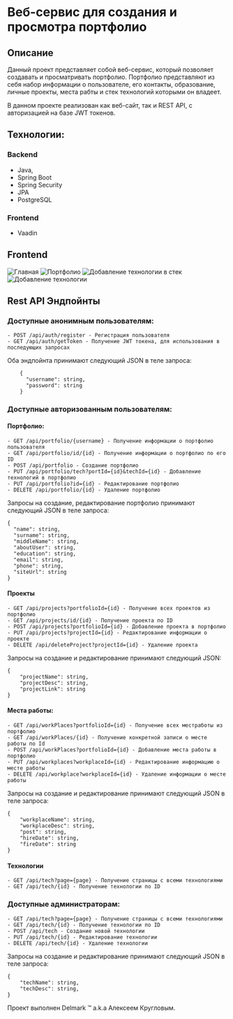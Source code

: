 # Веб-сервис для создания и просмотра портфолио

## Описание
Данный проект представляет собой веб-сервис, который позволяет создавать и просматривать портфолио. Портфолио представляют из себя набор информации о пользователе, его контакты, образование, личные проекты, места рабты и стек технологий которыми он владеет.

В данном проекте реализован как веб-сайт, так и REST API, с авторизацией на базе JWT токенов.

## Технологии: 

### Backend
- Java, 
- Spring Boot 
- Spring Security
- JPA
- PostgreSQL
### Frontend
- Vaadin

## Frontend
![Главная](https://github.com/Delmark/WebPortfolio/assets/102899273/f6f9c12e-a5cc-4c55-94bf-beb7bc5f408a)
![Портфолио](https://github.com/Delmark/WebPortfolio/assets/102899273/d9205a60-6744-4b8a-b330-fd1cbf9f832c)
![Добавление технологии в стек](https://github.com/Delmark/WebPortfolio/assets/102899273/6c86e6fc-81ed-48e2-a16d-2f7277c5233b)
![Добавление технологии](https://github.com/Delmark/WebPortfolio/assets/102899273/92a85a42-c3cd-48a9-b379-8f55f69f61bf)


## Rest API Эндпойнты

### Доступные анонимным пользователям:

```
- POST /api/auth/register - Регистрация пользователя
- GET /api/auth/getToken - Получение JWT токена, для использования в последующих запросах
```
Оба эндпойнта принимают следующий JSON в теле запроса:
```
    {
      "username": string,
      "password": string
    }
```

### Доступные авторизованным пользователям:
#### Портфолио:
```
- GET /api/portfolio/{username} - Получение информации о портфолио пользователя
- GET /api/portfolio/id/{id} - Получение информации о портфолио по его ID
- POST /api/portfolio - Создание портфолио
- PUT /api/portfolio/tech?portId={id}&techId={id} - Добавление технологий в портфолио
- PUT /api/portfolio?id={id} - Редактирование портфолио
- DELETE /api/portfolio/{id} - Удаление портфолио
```
Запросы на создание, редактирование портфолио принимают следующий JSON в теле запроса:
```
{
  "name": string,
  "surname": string,
  "middleName": string,
  "aboutUser": string,
  "education": string,
  "email": string,
  "phone": string,
  "siteUrl": string
}
```
#### Проекты
```
- GET /api/projects?portfolioId={id} - Получение всех проектов из портфолио
- GET /api/projects/id/{id} - Получение проекта по ID
- POST /api/projects?portfolioId={id} - Добавление проекта в портфолио
- PUT /api/projects?projectId={id} - Редактирование информации о проекте
- DELETE /api/deleteProject?projectId={id} - Удаление проекта
```
Запросы на создание и редактирование принимают следующий JSON:
```
{
    "projectName": string,
    "projectDesc": string,
    "projectLink": string
}
```
#### Места работы:
```
- GET /api/workPlaces?portfolioId={id} - Получение всех местработы из портфолио
- GET /api/workPlaces/{id} - Получение конкретной записи о месте работы по Id
- POST /api/workPlaces?portfolioId={id} - Добавление места работы в портфолио
- PUT /api/workplaces?workplaceId={id} - Редактирование информацию о месте работы
- DELETE /api/workplace?workplaceId={id} - Удаление информации о месте работы
```
Запросы на создание и редактирование принимают следующий JSON в теле запроса:
```
{
    "workplaceName": string,
    "workplaceDesc": string,
    "post": string,
    "hireDate": string,
    "fireDate": string
}
```
#### Технологии
```
- GET /api/tech?page={page} - Получение страницы с всеми технологиями
- GET /api/tech/{id} - Получение технологии по ID
```
### Доступные администраторам:
```
- GET /api/tech?page={page} - Получение страницы с всеми технологиями
- GET /api/tech/{id} - Получение технологии по ID
- POST /api/tech - Создание новой технологии
- PUT /api/tech/{id} - Редактирование технологии
- DELETE /api/tech/{id} - Удаление технологии
```
Запросы на создание и редактирование принимают следующий JSON в теле запроса:
```
{
    "techName": string,
    "techDesc": string,
}
```

Проект выполнен Delmark :tm: a.k.a Алексеем Кругловым.
